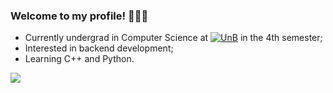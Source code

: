 ### Welcome to my profile! 👨🏻‍💻


  - Currently undergrad in Computer Science at [![UnB](https://img.shields.io/badge/UnB-Computer%20Science-blue)](https://www.unb.br/) in the 4th semester;
  - Interested in backend development;
  - Learning C++ and Python.
  
![](https://img.shields.io/badge/C%2B%2B-00599C?style=for-the-badge&logo=c%2B%2B&logoColor=white)
